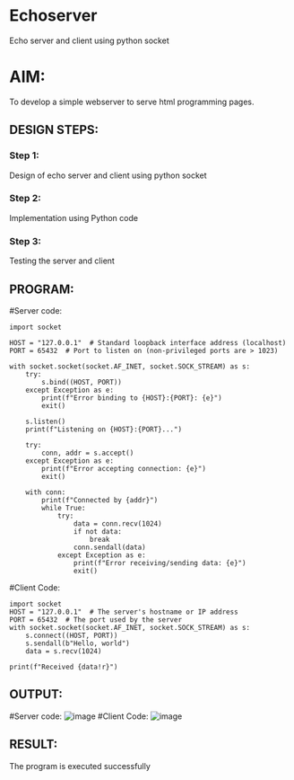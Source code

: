 # Echoserver
Echo server and client using python socket

# AIM:

To develop a simple webserver to serve html programming pages.

## DESIGN STEPS:

### Step 1:

Design of echo server and client using python socket

### Step 2:

Implementation using Python code

### Step 3:

Testing the server and client 

## PROGRAM:
#Server code:
```
import socket

HOST = "127.0.0.1"  # Standard loopback interface address (localhost)
PORT = 65432  # Port to listen on (non-privileged ports are > 1023)

with socket.socket(socket.AF_INET, socket.SOCK_STREAM) as s:
    try:
        s.bind((HOST, PORT))
    except Exception as e:
        print(f"Error binding to {HOST}:{PORT}: {e}")
        exit()
    
    s.listen()
    print(f"Listening on {HOST}:{PORT}...")

    try:
        conn, addr = s.accept()
    except Exception as e:
        print(f"Error accepting connection: {e}")
        exit()

    with conn:
        print(f"Connected by {addr}")
        while True:
            try:
                data = conn.recv(1024)
                if not data:
                    break
                conn.sendall(data)
            except Exception as e:
                print(f"Error receiving/sending data: {e}")
                exit()
```
#Client Code:
```
import socket
HOST = "127.0.0.1"  # The server's hostname or IP address
PORT = 65432  # The port used by the server
with socket.socket(socket.AF_INET, socket.SOCK_STREAM) as s:
    s.connect((HOST, PORT))
    s.sendall(b"Hello, world")
    data = s.recv(1024)

print(f"Received {data!r}")
```

## OUTPUT:
#Server code:
![image](https://github.com/lakshman1206/Echoserver/assets/129931784/fdc9e80c-8a9a-4b96-8e61-a4f42d57e8b1)
#Client Code:
![image](https://github.com/lakshman1206/Echoserver/assets/129931784/82a350eb-22e6-44bb-b4ce-7c46dacd5158)
## RESULT:
The program is executed successfully

